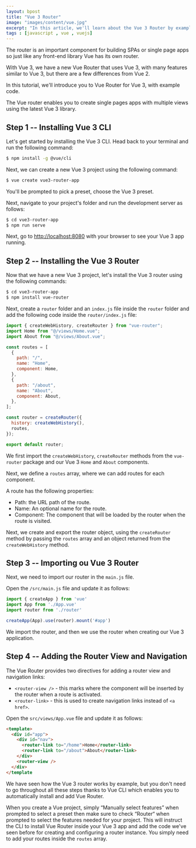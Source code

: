 ```yaml
---
layout: bpost
title: "Vue 3 Router"
image: "images/content/vue.jpg"
excerpt: "In this article, we'll learn about the Vue 3 Router by example" 
tags : [javascript , vue , vuejs] 
---
```


The router is an important component for building SPAs or single page apps so just like any front-end library Vue has its own router.

With Vue 3, we have a new Vue Router that uses Vue 3, with many features similar to Vue 3, but there are a few differences from Vue 2. 

In this  tutorial, we'll introduce you to Vue Router for Vue 3, with example code. 

The Vue router enables you to create single pages apps with multiple views using the latest Vue 3 library.

## Step 1 -- Installing Vue 3 CLI

Let's get started by installing the Vue 3 CLI. Head back to your terminal and run the following command:

```bash
$ npm install -g @vue/cli
```

Next, we can create a new Vue 3 project using the following command:

```bash
$ vue create vue3-router-app
```

You'll be prompted to pick a preset, choose the Vue 3 preset.

Next, navigate to your project's folder and run the development server as follows:

```bash
$ cd vue3-router-app
$ npm run serve
```

Next, go to [http://localhost:8080](http://localhost:8080) with your browser to see your Vue 3 app running.


## Step 2 -- Installing the Vue 3 Router 

Now that we have a new Vue 3 project, let's install the Vue 3 router using the following commands:

```bash
$ cd vue3-router-app
$ npm install vue-router
```

Next, create a `router` folder and an `index.js` file inside the `router` folder and add the following code inside the `router/index.js` file:

```js
import { createWebHistory, createRouter } from "vue-router";
import Home from "@/views/Home.vue";
import About from "@/views/About.vue";

const routes = [
  {
    path: "/",
    name: "Home",
    component: Home,
  },
  {
    path: "/about",
    name: "About",
    component: About,
  },
];

const router = createRouter({
  history: createWebHistory(),
  routes,
});

export default router;
```

We first import the `createWebHistory`, `createRouter` methods from the `vue-router` package and our Vue 3 `Home` and `About` components. 

Next, we define a `routes` array, where we can add routes for each component.


A route has the following properties:

- Path: the URL path of the route.
- Name: An optional name for the route.
- Component: The component that will be loaded by the router when the route is visited.



Next, we create and export the router object, using the `createRouter` method by passing the `routes` array and an object returned from the `createWebHistory` method.

## Step 3 -- Importing ou Vue 3 Router

Next, we need to import our router in the `main.js` file.

Open the `/src/main.js` file and update it as follows:

```js
import { createApp } from 'vue'
import App from './App.vue'
import router from './router' 

createApp(App).use(router).mount('#app')
```

We import the router, and then we use the router when creating our Vue 3 application. 

## Step 4 -- Adding the Router View and Navigation

The Vue Router provides two directives for adding a router view and navigation links:

- `<router-view />` - this marks where the component will be inserted by the router when a route is activated. 
- `<router-link>` - this is used to create navigation links instead of  `<a href>`. 


Open the `src/views/App.vue` file and update it as follows:

```html
<template>
  <div id="app">
    <div id="nav">
      <router-link to="/home">Home</router-link>  
      <router-link to="/about">About</router-link>
    </div>
    <router-view />
  </div>
</template
```


We have seen how the Vue 3 router works by example, but you don't need to go throughout all these steps thanks to Vue CLI which enables you to automatically install and add Vue Router.

When you create a Vue project, simply “Manually select features” when prompted to select a preset then make sure to check “Router“ when prompted to select the features needed for your project. This will instruct the CLI to install Vue Router inside your Vue 3 app and add the code we've seen before for creating and configuring a router instance. You simply need to add your routes inside the `routes` array. 

